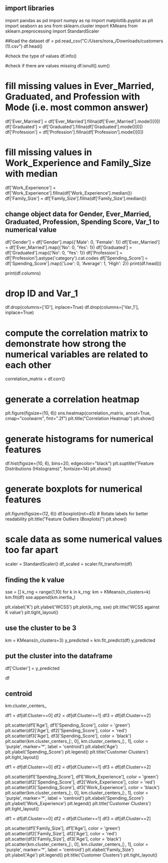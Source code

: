 ## import libraries
import pandas as pd
import numpy as np
import matplotlib.pyplot as plt
import seaborn as sns
from sklearn.cluster import KMeans
from sklearn.preprocessing import StandardScaler

##load the dataset
df = pd.read_csv("C:/Users/nora_/Downloads/customers (1).csv")
df.head()

#check the type of values
df.info()

#check if there are values missing
df.isnull().sum()

# fill missing values in Ever_Married, Graduated, and Profession with Mode (i.e. most common answer)
df['Ever_Married'] = df['Ever_Married'].fillna(df['Ever_Married'].mode()[0])
df['Graduated'] = df['Graduated'].fillna(df['Graduated'].mode()[0])
df['Profession'] = df['Profession'].fillna(df['Profession'].mode()[0])


# fill missing values in Work_Experience and Family_Size with median
df['Work_Experience'] = df['Work_Experience'].fillna(df['Work_Experience'].median())
df['Family_Size'] = df['Family_Size'].fillna(df['Family_Size'].median())

## change object data for Gender, Ever_Married, Graduated, Profession, Spending Score, Var_1 to numerical value

df['Gender'] = df['Gender'].map({'Male': 0, 'Female': 1})
df['Ever_Married'] = df['Ever_Married'].map({'No': 0, 'Yes': 1})
df['Graduated'] = df['Graduated'].map({'No': 0, 'Yes': 1})
df['Profession'] = df['Profession'].astype('category').cat.codes 
df['Spending_Score'] = df['Spending_Score'].map({'Low': 0, 'Average': 1, 'High': 2})
print(df.head())

print(df.columns)

# drop ID and Var_1

df.drop(columns=['ID'], inplace=True)
df.drop(columns=['Var_1'], inplace=True)

# compute the correlation matrix to demonstrate how strong the numerical variables are related to each other
correlation_matrix = df.corr()

# generate a correlation heatmap 
plt.figure(figsize=(10, 6))
sns.heatmap(correlation_matrix, annot=True, cmap="coolwarm", fmt=".2f")
plt.title("Correlation Heatmap")
plt.show()

# generate histograms for numerical features
df.hist(figsize=(10, 6), bins=20, edgecolor="black")
plt.suptitle("Feature Distributions (Histograms)", fontsize=14)
plt.show()

# generate boxplots for numerical features
plt.figure(figsize=(12, 6))
df.boxplot(rot=45)  # Rotate labels for better readability
plt.title("Feature Outliers (Boxplots)")
plt.show()

# scale data as some numerical values too far apart
scaler = StandardScaler()
df_scaled = scaler.fit_transform(df)

## finding the k value
sse = []
k_rng = range(1,10)
for k in k_rng:
    km = KMeans(n_clusters=k)
    km.fit(df)
    sse.append(km.inertia_)

plt.xlabel('K')
plt.ylabel('WCSS')
plt.plot(k_rng, sse)
plt.title('WCSS against K value')
plt.tight_layout()

## use the cluster to be 3
km = KMeans(n_clusters=3)
y_predicted = km.fit_predict(df)
y_predicted

## put the cluster into the dataframe
df['Cluster'] = y_predicted

df

## centroid
km.cluster_centers_

df1 = df[df.Cluster==0]
df2 = df[df.Cluster==1]
df3 = df[df.Cluster==2]

plt.scatter(df1['Age'], df1['Spending_Score'], color = 'green')
plt.scatter(df2['Age'], df2['Spending_Score'], color = 'red')
plt.scatter(df3['Age'], df3['Spending_Score'], color = 'black')
plt.scatter(km.cluster_centers_[:, 0], km.cluster_centers_[:, 1], color = 'purple', marker='*', label = 'centroid')
plt.xlabel('Age')
plt.ylabel('Spending_Score')
plt.legend()
plt.title('Customer Clusters')
plt.tight_layout()

df1 = df[df.Cluster==0]
df2 = df[df.Cluster==1]
df3 = df[df.Cluster==2]

plt.scatter(df1['Spending_Score'], df1['Work_Experience'], color = 'green')
plt.scatter(df2['Spending_Score'], df2['Work_Experience'], color = 'red')
plt.scatter(df3['Spending_Score'], df3['Work_Experience'], color = 'black')
plt.scatter(km.cluster_centers_[:, 0], km.cluster_centers_[:, 1], color = 'purple', marker='*', label = 'centroid')
plt.xlabel('Spending_Score')
plt.ylabel('Work_Experience')
plt.legend()
plt.title('Customer Clusters')
plt.tight_layout()

df1 = df[df.Cluster==0]
df2 = df[df.Cluster==1]
df3 = df[df.Cluster==2]

plt.scatter(df1['Family_Size'], df1['Age'], color = 'green')
plt.scatter(df2['Family_Size'], df2['Age'], color = 'red')
plt.scatter(df3['Family_Size'], df3['Age'], color = 'black')
plt.scatter(km.cluster_centers_[:, 0], km.cluster_centers_[:, 1], color = 'purple', marker='*', label = 'centroid')
plt.xlabel('Family_Size')
plt.ylabel('Age')
plt.legend()
plt.title('Customer Clusters')
plt.tight_layout()
